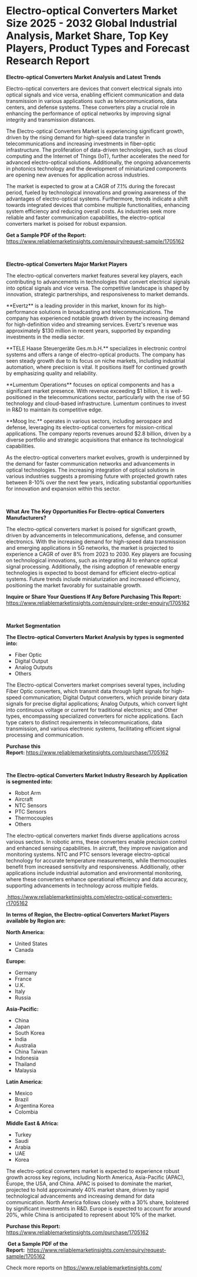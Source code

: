 <p><h1>Electro-optical Converters Market Size 2025 - 2032 Global Industrial Analysis, Market Share, Top Key Players, Product Types and Forecast Research Report</h1></p><p><strong>Electro-optical Converters Market Analysis and Latest Trends</strong></p>
<p><p>Electro-optical converters are devices that convert electrical signals into optical signals and vice versa, enabling efficient communication and data transmission in various applications such as telecommunications, data centers, and defense systems. These converters play a crucial role in enhancing the performance of optical networks by improving signal integrity and transmission distances.</p><p>The Electro-optical Converters Market is experiencing significant growth, driven by the rising demand for high-speed data transfer in telecommunications and increasing investments in fiber-optic infrastructure. The proliferation of data-driven technologies, such as cloud computing and the Internet of Things (IoT), further accelerates the need for advanced electro-optical solutions. Additionally, the ongoing advancements in photonics technology and the development of miniaturized components are opening new avenues for application across industries.</p><p>The market is expected to grow at a CAGR of 7.1% during the forecast period, fueled by technological innovations and growing awareness of the advantages of electro-optical systems. Furthermore, trends indicate a shift towards integrated devices that combine multiple functionalities, enhancing system efficiency and reducing overall costs. As industries seek more reliable and faster communication capabilities, the electro-optical converters market is poised for robust expansion.</p></p>
<p><strong>Get a Sample PDF of the Report:&nbsp;</strong> <a href="https://www.reliablemarketinsights.com/enquiry/request-sample/1705162?utm_campaign=2938&utm_medium=2&utm_source=Github&utm_content=ia&utm_term=27032025&utm_id=electro-optical-converters">https://www.reliablemarketinsights.com/enquiry/request-sample/1705162</a></p>
<p>&nbsp;</p>
<p><strong>Electro-optical Converters Major Market Players</strong></p>
<p><p>The electro-optical converters market features several key players, each contributing to advancements in technologies that convert electrical signals into optical signals and vice versa. The competitive landscape is shaped by innovation, strategic partnerships, and responsiveness to market demands.</p><p>**Evertz** is a leading provider in this market, known for its high-performance solutions in broadcasting and telecommunications. The company has experienced notable growth driven by the increasing demand for high-definition video and streaming services. Evertz's revenue was approximately $130 million in recent years, supported by expanding investments in the media sector.</p><p>**TELE Haase Steuergeräte Ges.m.b.H.** specializes in electronic control systems and offers a range of electro-optical products. The company has seen steady growth due to its focus on niche markets, including industrial automation, where precision is vital. It positions itself for continued growth by emphasizing quality and reliability.</p><p>**Lumentum Operations** focuses on optical components and has a significant market presence. With revenue exceeding $1 billion, it is well-positioned in the telecommunications sector, particularly with the rise of 5G technology and cloud-based infrastructure. Lumentum continues to invest in R&D to maintain its competitive edge.</p><p>**Moog Inc.** operates in various sectors, including aerospace and defense, leveraging its electro-optical converters for mission-critical applications. The company reports revenues around $2.8 billion, driven by a diverse portfolio and strategic acquisitions that enhance its technological capabilities.</p><p>As the electro-optical converters market evolves, growth is underpinned by the demand for faster communication networks and advancements in optical technologies. The increasing integration of optical solutions in various industries suggests a promising future with projected growth rates between 8-10% over the next few years, indicating substantial opportunities for innovation and expansion within this sector.</p></p>
<p>&nbsp;</p>
<p><strong>What Are The Key Opportunities For Electro-optical Converters Manufacturers?</strong></p>
<p><p>The electro-optical converters market is poised for significant growth, driven by advancements in telecommunications, defense, and consumer electronics. With the increasing demand for high-speed data transmission and emerging applications in 5G networks, the market is projected to experience a CAGR of over 8% from 2023 to 2030. Key players are focusing on technological innovations, such as integrating AI to enhance optical signal processing. Additionally, the rising adoption of renewable energy technologies is expected to boost demand for efficient electro-optical systems. Future trends include miniaturization and increased efficiency, positioning the market favorably for sustainable growth.</p></p>
<p><strong>Inquire or Share Your Questions If Any Before Purchasing This Report:</strong> <a href="https://www.reliablemarketinsights.com/enquiry/pre-order-enquiry/1705162?utm_campaign=2938&utm_medium=2&utm_source=Github&utm_content=ia&utm_term=27032025&utm_id=electro-optical-converters">https://www.reliablemarketinsights.com/enquiry/pre-order-enquiry/1705162</a></p>
<p>&nbsp;</p>
<p><strong>Market Segmentation</strong></p>
<p><strong>The Electro-optical Converters Market Analysis by types is segmented into:</strong></p>
<p><ul><li>Fiber Optic</li><li>Digital Output</li><li>Analog Outputs</li><li>Others</li></ul></p>
<p><p>The Electro-optical Converters market comprises several types, including Fiber Optic converters, which transmit data through light signals for high-speed communication; Digital Output converters, which provide binary data signals for precise digital applications; Analog Outputs, which convert light into continuous voltage or current for traditional electronics; and Other types, encompassing specialized converters for niche applications. Each type caters to distinct requirements in telecommunications, data transmission, and various electronic systems, facilitating efficient signal processing and communication.</p></p>
<p><strong>Purchase this Report:&nbsp;</strong><a href="https://www.reliablemarketinsights.com/purchase/1705162?utm_campaign=2938&utm_medium=2&utm_source=Github&utm_content=ia&utm_term=27032025&utm_id=electro-optical-converters">https://www.reliablemarketinsights.com/purchase/1705162</a></p>
<p>&nbsp;</p>
<p><strong>The Electro-optical Converters Market Industry Research by Application is segmented into:</strong></p>
<p><ul><li>Robot Arm</li><li>Aircraft</li><li>NTC Sensors</li><li>PTC Sensors</li><li>Thermocouples</li><li>Others</li></ul></p>
<p><p>The electro-optical converters market finds diverse applications across various sectors. In robotic arms, these converters enable precision control and enhanced sensing capabilities. In aircraft, they improve navigation and monitoring systems. NTC and PTC sensors leverage electro-optical technology for accurate temperature measurements, while thermocouples benefit from increased sensitivity and responsiveness. Additionally, other applications include industrial automation and environmental monitoring, where these converters enhance operational efficiency and data accuracy, supporting advancements in technology across multiple fields.</p></p>
<p><a href="https://www.reliablemarketinsights.com/electro-optical-converters-r1705162?utm_campaign=2938&utm_medium=2&utm_source=Github&utm_content=ia&utm_term=27032025&utm_id=electro-optical-converters">&nbsp;https://www.reliablemarketinsights.com/electro-optical-converters-r1705162</a></p>
<p><strong>In terms of Region, the Electro-optical Converters Market Players available by Region are:</strong></p>
<p>
    <p> <strong> North America: </strong>
        <ul>
            <li>United States</li>
            <li>Canada</li>
        </ul>
        </p> 
    <p> <strong> Europe: </strong>
        <ul>
            <li>Germany</li>
            <li>France</li>
            <li>U.K.</li>
            <li>Italy</li>
            <li>Russia</li>
        </ul>
        </p> 
    <p> <strong> Asia-Pacific: </strong>
        <ul>
            <li>China</li>
            <li>Japan</li>
            <li>South Korea</li>
            <li>India</li>
            <li>Australia</li>
            <li>China Taiwan</li>
            <li>Indonesia</li>
            <li>Thailand</li>
            <li>Malaysia</li>
        </ul>
        </p> 
    <p> <strong> Latin America: </strong>
        <ul>
            <li>Mexico</li>
            <li>Brazil</li>
            <li>Argentina Korea</li>
            <li>Colombia</li>
        </ul>
        </p> 
    <p> <strong> Middle East & Africa: </strong>
        <ul>
            <li>Turkey</li>
            <li>Saudi</li>
            <li>Arabia</li>
            <li>UAE</li>
            <li>Korea</li>
        </ul>
    </p>
    </p>
<p><p>The electro-optical converters market is expected to experience robust growth across key regions, including North America, Asia-Pacific (APAC), Europe, the USA, and China. APAC is poised to dominate the market, projected to hold approximately 40% market share, driven by rapid technological advancements and increasing demand for data communication. North America follows closely with a 30% share, bolstered by significant investments in R&D. Europe is expected to account for around 20%, while China is anticipated to represent about 10% of the market.</p></p>
<p><strong>Purchase this Report: </strong><a href="https://www.reliablemarketinsights.com/purchase/1705162?utm_campaign=2938&utm_medium=2&utm_source=Github&utm_content=ia&utm_term=27032025&utm_id=electro-optical-converters">https://www.reliablemarketinsights.com/purchase/1705162</a></p>
<p>&nbsp;<strong>Get a Sample PDF of the Report:&nbsp;&nbsp;</strong><a href="https://www.reliablemarketinsights.com/enquiry/request-sample/1705162?utm_campaign=2938&utm_medium=2&utm_source=Github&utm_content=ia&utm_term=27032025&utm_id=electro-optical-converters">https://www.reliablemarketinsights.com/enquiry/request-sample/1705162</a></p>
<p><strong></strong></p>
<p>Check more reports on <a href="https://www.reliablemarketinsights.com/?utm_campaign=2938&utm_medium=2&utm_source=Github&utm_content=ia&utm_term=27032025&utm_id=electro-optical-converters">https://www.reliablemarketinsights.com/</a></p>